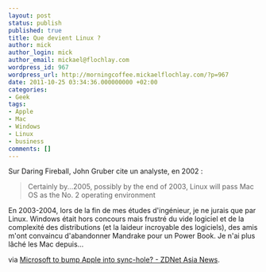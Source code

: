 ```yaml
---
layout: post
status: publish
published: true
title: Que devient Linux ?
author: mick
author_login: mick
author_email: mickael@flochlay.com
wordpress_id: 967
wordpress_url: http://morningcoffee.mickaelflochlay.com/?p=967
date: 2011-10-25 03:34:36.000000000 +02:00
categories:
- Geek
tags:
- Apple
- Mac
- Windows
- Linux
- business
comments: []
---
```

Sur Daring Fireball, John Gruber cite un analyste, en 2002 :
<blockquote>Certainly by...2005, possibly by the end of 2003, Linux will pass Mac OS as the No. 2 operating environment</blockquote>
En 2003-2004, lors de la fin de mes études d'ingénieur, je ne jurais que par Linux. Windows était hors concours mais frustré du vide logiciel et de la complexité des distributions (et la laideur incroyable des logiciels), des amis m'ont convaincu d'abandonner Mandrake pour un Power Book. Je n'ai plus lâché les Mac depuis...

via <a href="http://www.zdnetasia.com/microsoft-to-bump-apple-into-sync-hole-39102445.htm">Microsoft to bump Apple into sync-hole? - ZDNet Asia News</a>.
